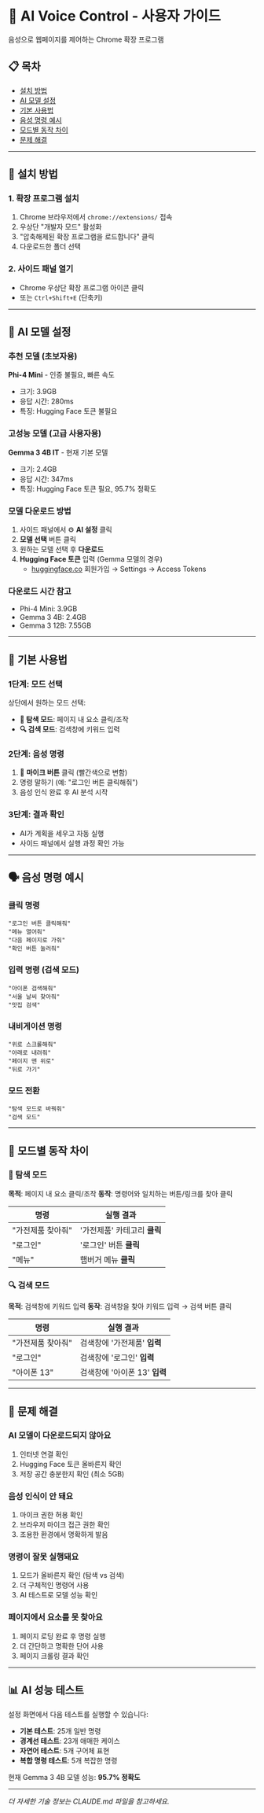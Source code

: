 # 🎤 AI Voice Control - 사용자 가이드

음성으로 웹페이지를 제어하는 Chrome 확장 프로그램

## 📋 목차
- [설치 방법](#-설치-방법)
- [AI 모델 설정](#-ai-모델-설정)
- [기본 사용법](#-기본-사용법)
- [음성 명령 예시](#-음성-명령-예시)
- [모드별 동작 차이](#-모드별-동작-차이)
- [문제 해결](#-문제-해결)

---

## 🚀 설치 방법

### 1. 확장 프로그램 설치
1. Chrome 브라우저에서 `chrome://extensions/` 접속
2. 우상단 "개발자 모드" 활성화
3. "압축해제된 확장 프로그램을 로드합니다" 클릭
4. 다운로드한 폴더 선택

### 2. 사이드 패널 열기
- Chrome 우상단 확장 프로그램 아이콘 클릭
- 또는 `Ctrl+Shift+E` (단축키)

---

## 🤖 AI 모델 설정

### 추천 모델 (초보자용)
**Phi-4 Mini** - 인증 불필요, 빠른 속도
- 크기: 3.9GB
- 응답 시간: 280ms
- 특징: Hugging Face 토큰 불필요

### 고성능 모델 (고급 사용자용)
**Gemma 3 4B IT** - 현재 기본 모델
- 크기: 2.4GB
- 응답 시간: 347ms
- 특징: Hugging Face 토큰 필요, 95.7% 정확도

### 모델 다운로드 방법
1. 사이드 패널에서 ⚙️ **AI 설정** 클릭
2. **모델 선택** 버튼 클릭
3. 원하는 모델 선택 후 **다운로드**
4. **Hugging Face 토큰** 입력 (Gemma 모델의 경우)
   - [huggingface.co](https://huggingface.co) 회원가입 → Settings → Access Tokens

### 다운로드 시간 참고
- Phi-4 Mini: 3.9GB
- Gemma 3 4B: 2.4GB
- Gemma 3 12B: 7.55GB

---

## 🎯 기본 사용법

### 1단계: 모드 선택
상단에서 원하는 모드 선택:
- **🚀 탐색 모드**: 페이지 내 요소 클릭/조작
- **🔍 검색 모드**: 검색창에 키워드 입력

### 2단계: 음성 명령
1. 🎤 **마이크 버튼** 클릭 (빨간색으로 변함)
2. 명령 말하기 (예: "로그인 버튼 클릭해줘")
3. 음성 인식 완료 후 AI 분석 시작

### 3단계: 결과 확인
- AI가 계획을 세우고 자동 실행
- 사이드 패널에서 실행 과정 확인 가능

---

## 🗣️ 음성 명령 예시

### 클릭 명령
```
"로그인 버튼 클릭해줘"
"메뉴 열어줘"
"다음 페이지로 가줘"
"확인 버튼 눌러줘"
```

### 입력 명령 (검색 모드)
```
"아이폰 검색해줘"
"서울 날씨 찾아줘"
"맛집 검색"
```

### 내비게이션 명령
```
"위로 스크롤해줘"
"아래로 내려줘"
"페이지 맨 위로"
"뒤로 가기"
```

### 모드 전환
```
"탐색 모드로 바꿔줘"
"검색 모드"
```

---

## 🔄 모드별 동작 차이

### 🚀 탐색 모드
**목적**: 페이지 내 요소 클릭/조작
**동작**: 명령어와 일치하는 버튼/링크를 찾아 클릭

| 명령 | 실행 결과 |
|------|-----------|
| "가전제품 찾아줘" | '가전제품' 카테고리 **클릭** |
| "로그인" | '로그인' 버튼 **클릭** |
| "메뉴" | 햄버거 메뉴 **클릭** |

### 🔍 검색 모드
**목적**: 검색창에 키워드 입력
**동작**: 검색창을 찾아 키워드 입력 → 검색 버튼 클릭

| 명령 | 실행 결과 |
|------|-----------|
| "가전제품 찾아줘" | 검색창에 '가전제품' **입력** |
| "로그인" | 검색창에 '로그인' **입력** |
| "아이폰 13" | 검색창에 '아이폰 13' **입력** |

---

## 🔧 문제 해결

### AI 모델이 다운로드되지 않아요
1. 인터넷 연결 확인
2. Hugging Face 토큰 올바른지 확인
3. 저장 공간 충분한지 확인 (최소 5GB)

### 음성 인식이 안 돼요
1. 마이크 권한 허용 확인
2. 브라우저 마이크 접근 권한 확인
3. 조용한 환경에서 명확하게 발음

### 명령이 잘못 실행돼요
1. 모드가 올바른지 확인 (탐색 vs 검색)
2. 더 구체적인 명령어 사용
3. AI 테스트로 모델 성능 확인

### 페이지에서 요소를 못 찾아요
1. 페이지 로딩 완료 후 명령 실행
2. 더 간단하고 명확한 단어 사용
3. 페이지 크롤링 결과 확인

---

## 📊 AI 성능 테스트

설정 화면에서 다음 테스트를 실행할 수 있습니다:
- **기본 테스트**: 25개 일반 명령
- **경계선 테스트**: 23개 애매한 케이스
- **자연어 테스트**: 5개 구어체 표현
- **복합 명령 테스트**: 5개 복잡한 명령

현재 Gemma 3 4B 모델 성능: **95.7% 정확도**

---

*더 자세한 기술 정보는 CLAUDE.md 파일을 참고하세요.*
